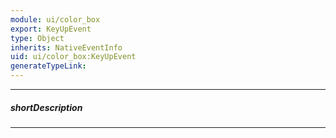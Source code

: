 ```yaml
---
module: ui/color_box
export: KeyUpEvent
type: Object
inherits: NativeEventInfo
uid: ui/color_box:KeyUpEvent
generateTypeLink: 
---
```

---
##### shortDescription
<!-- Description goes here -->

---
<!-- Description goes here -->